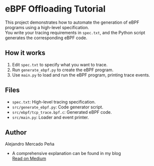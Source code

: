 # eBPF Offloading Tutorial

This project demonstrates how to automate the generation of eBPF programs using a high-level specification.  
You write your tracing requirements in `spec.txt`, and the Python script generates the corresponding eBPF code.

## How it works

1. Edit `spec.txt` to specify what you want to trace.
2. Run `generate_ebpf.py` to create the eBPF program.
3. Use `main.py` to load and run the eBPF program, printing trace events.

## Files

- `spec.txt`: High-level tracing specification.
- `src/generate_ebpf.py`: Code generator script.
- `src/ebpf/tcp_trace.bpf.c`: Generated eBPF code.
- `src/main.py`: Loader and event printer.

## Author
Alejandro Mercado Peña

- A comprehensive explanation can be found in my blog  
[Read on Medium](https://alexmarket.medium.com/offloading-the-tedious-task-of-writing-ebpf-programs-e8ebfce45c69)
